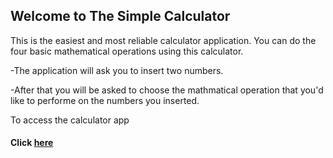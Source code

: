 ## Welcome to The Simple Calculator

This is the easiest and most reliable calculator application.
You can do the four basic mathematical operations using this calculator.


-The application will ask you to insert two numbers.

-After that you will be asked to choose the mathmatical operation 
 that you'd like to performe on the numbers you inserted.
 
To access the calculator app
#### Click [here](https://repl.it/@imad97/Final-App-Project)
  

